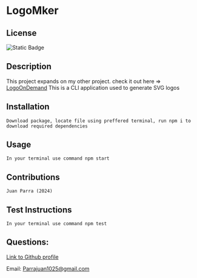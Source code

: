 # LogoMker

## License
  ![Static Badge](https://img.shields.io/badge/License-MIT-blue)

## Description
   This project expands on my other project. check it out here => [LogoOnDemand](https://github.com/Parraj1025/LogoMker)
    This is a CLI application used to generate SVG logos
    
## Installation
    Download package, locate file using preffered terminal, run npm i to download required dependencies
    
## Usage
    In your terminal use command npm start
    
## Contributions 
    Juan Parra (2024)
    
## Test Instructions
    In your terminal use command npm test
## Questions:
[Link to Github profile](https://github.com/Parraj1025)
    
Email: Parrajuan1025@gmail.com
